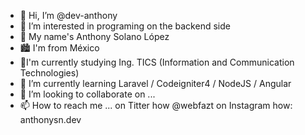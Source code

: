 - 👋 Hi, I’m @dev-anthony
- 👀 I’m interested in programing on the backend side
- 🧑 My name's Anthony Solano López
- 🏙 I'm from México
- 🏫I'm currently studying Ing. TICS (Information and Communication Technologies)
- 🌱 I’m currently learning Laravel / Codeigniter4 / NodeJS / Angular
- 💞️ I’m looking to collaborate on ...
- 📫 How to reach me ... on Titter how @webfazt on Instagram how: anthonysn.dev

<!---
dev-anthony/dev-anthony is a ✨ special ✨ repository because its `README.md` (this file) appears on your GitHub profile.
You can click the Preview link to take a look at your changes.
--->

